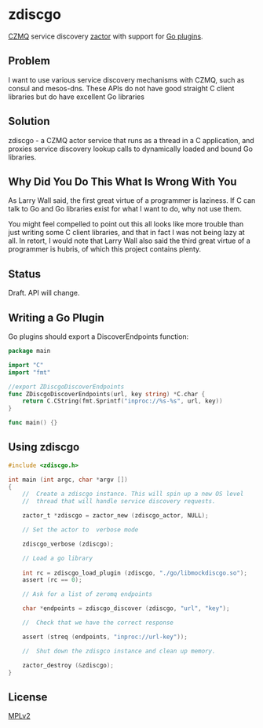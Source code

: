 # zdiscgo
[CZMQ](http://github.com/zeromq/czmq) service discovery [zactor](http://czmq.zeromq.org/czmq4-0:zactor) with support for [Go plugins](https://medium.com/learning-the-go-programming-language/calling-go-functions-from-other-languages-4c7d8bcc69bf#.hguiewq19).

## Problem
I want to use various service discovery mechanisms with CZMQ, such as consul and mesos-dns. These APIs do not have good straight C client libraries but do have excellent Go libraries

## Solution
zdiscgo - a CZMQ actor service that runs as a thread in a C application, and proxies service discovery lookup calls to dynamically loaded and bound Go libraries.

## Why Did You Do This What Is Wrong With You
As Larry Wall said, the first great virtue of a programmer is laziness. If C can talk to Go and Go libraries exist for what I want to do, why not use them.

You might feel compelled to point out this all looks like more trouble than just writing some C client libraries, and that
in fact I was not being lazy at all. In retort, I would note that Larry Wall also said the third great virtue of a programmer
is hubris, of which this project contains plenty.

## Status
Draft. API will change.

## Writing a Go Plugin

Go plugins should export a DiscoverEndpoints function:

```go
package main

import "C"
import "fmt"

//export ZDiscgoDiscoverEndpoints
func ZDiscgoDiscoverEndpoints(url, key string) *C.char {
	return C.CString(fmt.Sprintf("inproc://%s-%s", url, key))
}

func main() {}
```

## Using zdiscgo

```c
#include <zdiscgo.h>

int main (int argc, char *argv [])
{
    //  Create a zdiscgo instance. This will spin up a new OS level
    //  thread that will handle service discovery requests.

    zactor_t *zdiscgo = zactor_new (zdiscgo_actor, NULL);

    // Set the actor to  verbose mode

    zdiscgo_verbose (zdiscgo);

    // Load a go library
    
    int rc = zdiscgo_load_plugin (zdiscgo, "./go/libmockdiscgo.so");
    assert (rc == 0);

    // Ask for a list of zeromq endpoints

    char *endpoints = zdiscgo_discover (zdiscgo, "url", "key");

    //  Check that we have the correct response

    assert (streq (endpoints, "inproc://url-key"));

    //  Shut down the zdisgco instance and clean up memory.

    zactor_destroy (&zdiscgo);
}
```

## License
[MPLv2](https://github.com/taotetek/zdiscgo)
